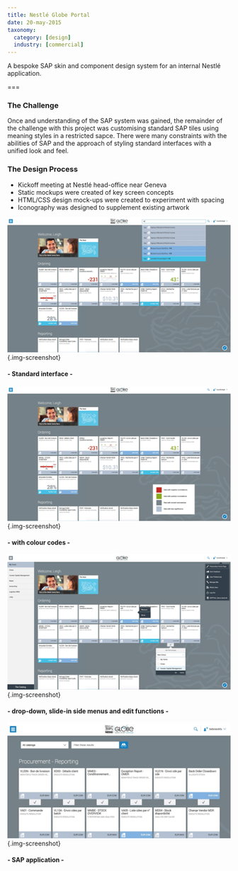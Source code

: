 ```yaml
---
title: Nestlé Globe Portal
date: 20-may-2015
taxonomy:
  category: [design]
  industry: [commercial]
---
```


A bespoke SAP skin and component design system for an internal Nestlé application.

===

### The Challenge

Once and understanding of the SAP system was gained, the remainder of the challenge with this project was customising standard SAP tiles using meaning styles in a restricted sapce.  There were many constraints with the abilities of SAP and the approach of styling standard interfaces with a unified look and feel.


### The Design Process

* Kickoff meeting at Nestlé head-office near Geneva
* Static mockups were created of key screen concepts
* HTML/CSS design mock-ups were created to experiment with spacing
* Iconography was designed to supplement existing artwork

![](screen2.jpg){.img-screenshot}
#### - Standard interface -

![](screen3.jpg){.img-screenshot}
#### - with colour codes -

![](screen4.jpg){.img-screenshot}
#### - drop-down, slide-in side menus and edit functions -

![](screen5.jpg){.img-screenshot}
#### - SAP application -
